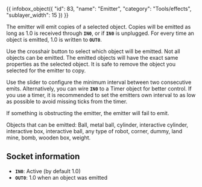 {{ infobox_object({
	"id": 83,
	"name": "Emitter",
	"category": "Tools/effects",
	"sublayer_width": 15
}) }}

The emitter will emit copies of a selected object. Copies will be emitted as long as 1.0 is received through **`IN0`**, or if **`IN0`** is unplugged. For every time an object is emitted, 1.0 is written to **`OUT0`**.

Use the crosshair button to select which object will be emitted. Not all objects can be emitted. The emitted objects will have the exact same properties as the selected object. It is safe to remove the object you selected for the emitter to copy.

Use the slider to configure the minimum interval between two consecutive emits. Alternatively, you can wire **`IN0`** to a Timer object for better control. If you use a timer, it is recommended to set the emitters own interval to as low as possible to avoid missing ticks from the timer.

If something is obstructing the emitter, the emitter will fail to emit.

Objects that can be emitted:
Ball, metal ball, cylinder, interactive cylinder, interactive box, interactive ball, any type of robot, corner, dummy, land mine, bomb, wooden box, weight.

## Socket information
- **`IN0`**: Active (by default 1.0)
- **`OUT0`**: 1.0 when an object was emitted